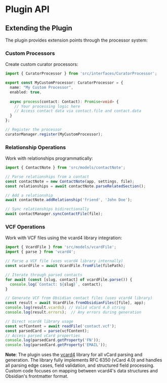 # Plugin API

## Extending the Plugin

The plugin provides extension points through the processor system:

### Custom Processors

Create custom curator processors:

```typescript
import { CuratorProcessor } from 'src/interfaces/CuratorProcessor';

export const MyCustomProcessor: CuratorProcessor = {
  name: "My Custom Processor",
  enabled: true,
  
  async process(contact: Contact): Promise<void> {
    // Your processing logic here
    // Access contact data via contact.file and contact.data
  }
};

// Register the processor
curatorManager.register(MyCustomProcessor);
```

### Relationship Operations

Work with relationships programmatically:

```typescript
import { ContactNote } from 'src/models/contactNote';

// Parse relationships from a contact
const contactNote = new ContactNote(app, settings, file);
const relationships = await contactNote.parseRelatedSection();

// Add a relationship
await contactNote.addRelationship('friend', 'John Doe');

// Sync relationships bidirectionally
await contactManager.syncContactFile(file);
```

### VCF Operations

Work with VCF files using the vcard4 library integration:

```typescript
import { VcardFile } from 'src/models/vcardFile';
import { parse } from 'vcard4';

// Parse a VCF file (uses vcard4 library internally)
const vcardFile = await VcardFile.fromFile(filePath);

// Iterate through parsed contacts
for await (const [slug, contact] of vcardFile.parse()) {
  console.log(`Contact: ${slug}`, contact);
}

// Generate VCF from Obsidian contact files (uses vcard4 library)
const result = await VcardFile.fromObsidianFiles([file], app);
console.log(result.vcards); // Valid vCard 4.0 string
console.log(result.errors);  // Any errors during generation

// Direct vcard4 library usage
const vcfContent = await readFile('contact.vcf');
const parsedCard = parse(vcfContent);
// Access parsed vCard properties
console.log(parsedCard.getProperty('FN'));
console.log(parsedCard.getProperty('EMAIL'));
```

**Note**: The plugin uses the [vcard4](https://www.npmjs.com/package/vcard4) library for all vCard parsing and generation. The library fully implements RFC 6350 (vCard 4.0) and handles all parsing edge cases, field validation, and structured field processing. Custom code focuses on mapping between vcard4's data structures and Obsidian's frontmatter format.
